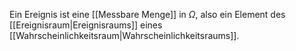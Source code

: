 Ein Ereignis ist eine [[Messbare Menge]] in $\Omega$, also ein Element des [[Ereignisraum|Ereignisraums]] eines [[Wahrscheinlichkeitsraum|Wahrscheinlichkeitsraums]].